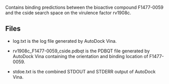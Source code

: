 Contains binding predictions between the bioactive compound F1477-0059 and the cside search space on the virulence factor rv1908c.

## Files

- log.txt is the log file generated by AutoDock Vina.

- rv1908c_F1477-0059_cside.pdbqt is the PDBQT file generated by AutoDock Vina containing the orientation and binding location of F1477-0059.

- stdoe.txt is the combined STDOUT and STDERR output of AutoDock Vina.

